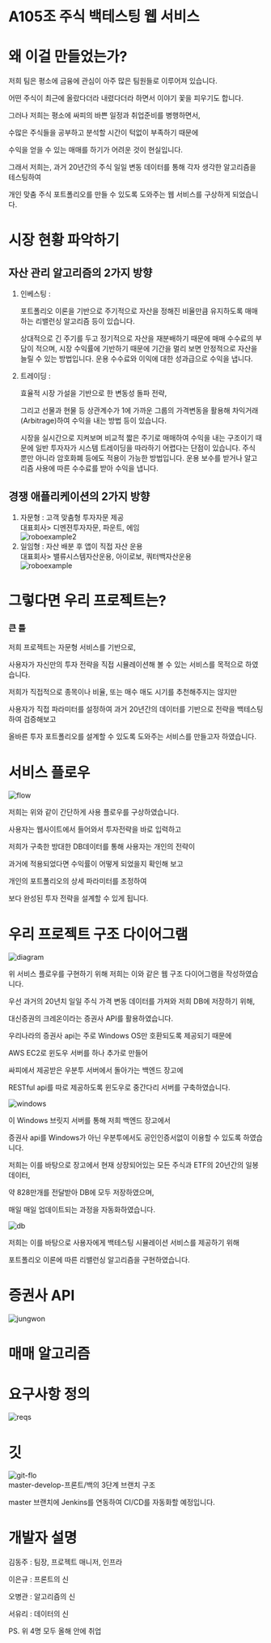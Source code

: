 # **A105조 주식 백테스팅 웹 서비스**

# 왜 이걸 만들었는가?
저희 팀은 평소에 금융에 관심이 아주 많은 팀원들로 이루어져 있습니다. 

어떤 주식이 최근에 올랐다더라 내렸다더라 하면서 이야기 꽃을 피우기도 합니다. 

그러나 저희는 평소에 싸피의 바쁜 일정과 취업준비를 병행하면서, 

수많은 주식들을 공부하고 분석할 시간이 턱없이 부족하기 때문에

수익을 얻을 수 있는 매매를 하기가 어려운 것이 현실입니다. 

그래서 저희는, 과거 20년간의 주식 일일 변동 데이터를 통해 각자 생각한 알고리즘을 테스팅하여

개인 맞춤 주식 포트폴리오를 만들 수 있도록 도와주는 웹 서비스를 구상하게 되었습니다.

# 시장 현황 파악하기
## 자산 관리 알고리즘의 2가지 방향

1. 인베스팅 : 

    포트폴리오 이론을 기반으로 주기적으로 자산을 정해진 비율만큼 유지하도록 매매하는 리밸런싱 알고리즘 등이 있습니다. 

    상대적으로 긴 주기를 두고 정기적으로 자산을 재분배하기 때문에 매매 수수료의 부담이 적으며,
    시장 수익률에 기반하기 때문에 기간을 멀리 보면 안정적으로 자산을 늘릴 수 있는 방법입니다. 
    운용 수수료와 이익에 대한 성과급으로 수익을 냅니다. 

2. 트레이딩 : 

    효율적 시장 가설을 기반으로 한 변동성 돌파 전략, 

    그리고 선물과 현물 등 상관계수가 1에 가까운 그룹의 가격변동을 활용해 차익거래(Arbitrage)하여 수익을 내는 방법 등이 있습니다. 

    시장을 실시간으로 지켜보며 비교적 짧은 주기로 매매하여 수익을 내는 구조이기 때문에 일반 투자자가 시스템 트레이딩을 따라하기 어렵다는 단점이 있습니다. 주식 뿐만 아니라 암호화폐 등에도 적용이 가능한 방법입니다. 
    운용 보수를 받거나 알고리즘 사용에 따른 수수료를 받아 수익을 냅니다.

## 경쟁 애플리케이션의 2가지 방향

1. 자문형 : 고객 맞춤형 투자자문 제공    
    대표회사> 디멘젼투자자문, 파운트, 에임    
![roboexample2](/readme/roboexample2.png)    
2. 일임형 : 자산 배분 후 앱이 직접 자산 운용    
    대표회사> 밸류시스템자산운용, 아이로보, 쿼터백자산운용    
![roboexample](/readme/roboexample.png)  

# 그렇다면 우리 프로젝트는?

### 큰 틀

저희 프로젝트는 자문형 서비스를 기반으로, 

사용자가 자신만의 투자 전략을 직접 시뮬레이션해 볼 수 있는 서비스를 목적으로 하였습니다. 

저희가 직접적으로 종목이나 비율, 또는 매수 매도 시기를 추천해주지는 않지만 

사용자가 직접 파라미터를 설정하여 과거 20년간의 데이터를 기반으로 전략을 백테스팅하여 검증해보고

올바른 투자 포트폴리오를 설계할 수 있도록 도와주는 서비스를 만들고자 하였습니다. 

# 서비스 플로우
![flow](/readme/flow.png)  

저희는 위와 같이 간단하게 사용 플로우를 구상하였습니다. 

사용자는 웹사이트에서 들어와서 투자전략을 바로 입력하고 

저희가 구축한 방대한 DB데이터를 통해 사용자는 개인의 전략이

과거에 적용되었다면 수익률이 어떻게 되었을지 확인해 보고 

개인의 포트폴리오의 상세 파라미터를 조정하여 

보다 완성된 투자 전략을 설계할 수 있게 됩니다. 

# 우리 프로젝트 구조 다이어그램
![diagram](/readme/diagram.png)

위 서비스 플로우를 구현하기 위해 저희는 이와 같은 웹 구조 다이어그램을 작성하였습니다. 

우선 과거의 20년치 일일 주식 가격 변동 데이터를 가져와 저희 DB에 저장하기 위해,

대신증권의 크레온이라는 증권사 API를 활용하였습니다. 

우리나라의 증권사 api는 주로 Windows OS만 호환되도록 제공되기 때문에

AWS EC2로 윈도우 서버를 하나 추가로 만들어 

싸피에서 제공받은 우분투 서버에서 돌아가는 백엔드 장고에 

RESTful api를 따로 제공하도록 윈도우로 중간다리 서버를 구축하였습니다. 

![windows](/readme/windows.png)

이 Windows 브릿지 서버를 통해 저희 백엔드 장고에서 

증권사 api를 Windows가 아닌 우분투에서도 공인인증서없이 이용할 수 있도록 하였습니다. 

저희는 이를 바탕으로 장고에서 현재 상장되어있는 모든 주식과 ETF의 20년간의 일봉데이터, 

약 828만개를 전달받아 DB에 모두 저장하였으며,

매일 매일 업데이트되는 과정을 자동화하였습니다. 

![db](/readme/db.png)

저희는 이를 바탕으로 사용자에게 백테스팅 시뮬레이션 서비스를 제공하기 위해  

포트폴리오 이론에 따른 리밸런싱 알고리즘을 구현하였습니다. 



# 증권사 API
![jungwon](/readme/jungwon.png)

# 매매 알고리즘



# 요구사항 정의
![reqs](/readme/reqs.png)

# 깃
![git-flo](/readme/git-flow.png)    
master-develop-프론트/백의 3단계 브랜치 구조    

master 브랜치에 Jenkins를 연동하여 CI/CD를 자동화할 예정입니다.     

# 개발자 설명
김동주 : 팀장, 프로젝트 매니저, 인프라

이은규 : 프론트의 신

오병관 : 알고리즘의 신

서유리 : 데이터의 신

PS. 위 4명 모두 올해 안에 취업